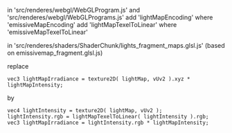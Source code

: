 in 'src/renderes/webgl/WebGLProgram.js' and 'src/renderes/webgl/WebGLPrograms.js'
add 'lightMapEncoding' where 'emissiveMapEncoding'
add 'lightMapTexelToLinear' where 'emissiveMapTexelToLinear'

in 'src/renderes/shaders/ShaderChunk/lights_fragment_maps.glsl.js' (based on emissivemap_fragment.glsl.js)

replace
```
vec3 lightMapIrradiance = texture2D( lightMap, vUv2 ).xyz * lightMapIntensity;
```
by
```
vec4 lightIntensity = texture2D( lightMap, vUv2 );
lightIntensity.rgb = lightMapTexelToLinear( lightIntensity ).rgb;
vec3 lightMapIrradiance = lightIntensity.rgb * lightMapIntensity;
```
